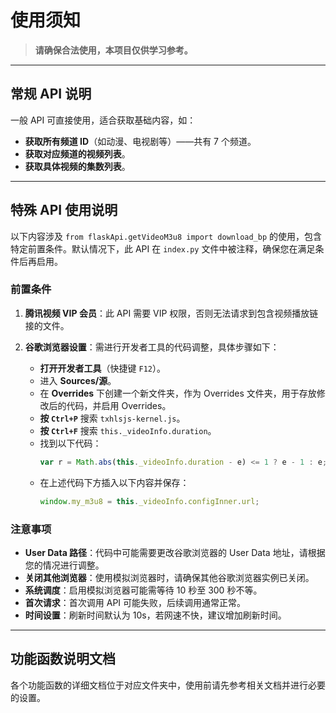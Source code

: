 # 使用须知

> **请确保合法使用，本项目仅供学习参考。**

---

## 常规 API 说明

一般 API 可直接使用，适合获取基础内容，如：

- **获取所有频道 ID**（如动漫、电视剧等）——共有 7 个频道。
- **获取对应频道的视频列表**。
- **获取具体视频的集数列表**。

---

## 特殊 API 使用说明

以下内容涉及 `from flaskApi.getVideoM3u8 import download_bp` 的使用，包含特定前置条件。默认情况下，此 API 在 `index.py` 文件中被注释，确保您在满足条件后再启用。

### 前置条件

1. **腾讯视频 VIP 会员**：此 API 需要 VIP 权限，否则无法请求到包含视频播放链接的文件。
2. **谷歌浏览器设置**：需进行开发者工具的代码调整，具体步骤如下：

   - **打开开发者工具**（快捷键 `F12`）。
   - 进入 **Sources/源**。
   - 在 **Overrides** 下创建一个新文件夹，作为 Overrides 文件夹，用于存放修改后的代码，并启用 Overrides。
   - **按 `Ctrl+P`** 搜索 `txhlsjs-kernel.js`。
   - **按 `Ctrl+F`** 搜索 `this._videoInfo.duration`。
   - 找到以下代码：
     ```javascript
     var r = Math.abs(this._videoInfo.duration - e) <= 1 ? e - 1 : e;
     ```
   - 在上述代码下方插入以下内容并保存：
     ```javascript
     window.my_m3u8 = this._videoInfo.configInner.url;
     ```

### 注意事项

- **User Data 路径**：代码中可能需要更改谷歌浏览器的 User Data 地址，请根据您的情况进行调整。
- **关闭其他浏览器**：使用模拟浏览器时，请确保其他谷歌浏览器实例已关闭。
- **系统调度**：启用模拟浏览器可能需等待 10 秒至 300 秒不等。
- **首次请求**：首次调用 API 可能失败，后续调用通常正常。
- **时间设置**：刷新时间默认为 10s，若网速不快，建议增加刷新时间。

---

## 功能函数说明文档

各个功能函数的详细文档位于对应文件夹中，使用前请先参考相关文档并进行必要的设置。
